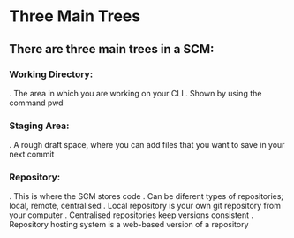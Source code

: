 # Three Main Trees

## There are three main trees in a SCM:

### Working Directory:
. The area in which you are working on your CLI
. Shown by using the command pwd

### Staging Area:
. A rough draft space, where you can add files that you want to save in your next commit

### Repository:
. This is where the SCM stores code
. Can be diferent types of repositories; local, remote, centralised
. Local repository is your own git repository from your computer
. Centralised repositories keep versions consistent
. Repository hosting system is a web-based version of a repository

